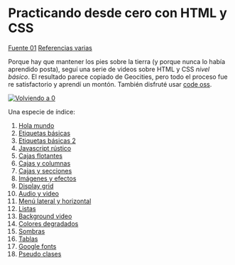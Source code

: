 # Practicando desde cero con HTML y CSS
[Fuente 01](https://www.youtube.com/playlist?list=PLug2BNqcHKuJvJtVXLHa7hPnc6AtoPjvs)
[Referencias varias](https://www.w3schools.com/)

Porque hay que mantener los pies sobre la tierra (y porque nunca lo había aprendido posta), seguí una serie de videos sobre HTML y CSS _nivel básico_. El resultado parece copiado de Geocities, pero todo el proceso fue re satisfactorio y aprendí un montón. También disfruté usar [code oss](https://github.com/microsoft/vscode).

[![Volviendo a 0](http://img.youtube.com/vi/L8kwvfNwB48/0.jpg)](http://www.youtube.com/watch?v=L8kwvfNwB48 "React --> Java --> HTML --> Qué es programar")

Una especie de índice:
01. [Hola mundo](html/index-00.html)
02. [Etiquetas básicas](html/index-03.html)
03. [Etiquetas básicas 2](html/index-04.html)
04. [Javascript rústico](html/index-05.html)
05. [Cajas flotantes](html/index-06.html)
06. [Cajas y columnas](html/index-08.html)
07. [Cajas y secciones](html/index-09.html)
08. [Imágenes y efectos](html/index-10.html)
09. [Display grid](html/index-11.html)
10. [Audio y video](html/index-12.html)
11. [Menú lateral y horizontal](html/index-13.html)
12. [Listas](html/index-14.html)
13. [Background video](html/index-15.html)
14. [Colores degradados](html/index-17.html)
15. [Sombras](html/index-18.html)
16. [Tablas](html/index-19.html)
17. [Google fonts](html/index-20.html)
18. [Pseudo clases](html/index-21.html)